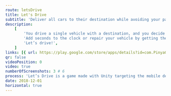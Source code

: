 ```yaml
---
route: letsDrive
title: Let's Drive
subtitle: 'Deliver all cars to their destination while avoiding your past trips!'
description:
    [
        'You drive a single vehicle with a destination, and you decide the way, but beware! In each round you will cross with all your previous vehicles and their routes.',
        'Add seconds to the clock or repair your vehicle by getting the powerups around the map. Will you deliver all cars to their destinations without accidents?',
        'Let’s drive!',
    ]
links: [{ url: https://play.google.com/store/apps/details?id=com.PinyaGames.LetsDrive, icon: ri:android-fill }]
qr: false
videoPosition: 0
video: true
numberOfScreenshots: 3 # 6
process: 'Let’s Drive is a game made with Unity targeting the mobile devices. This app was developed alongside Alejandra Jiménez. The game is coded in C# and it is currently published on the Google Play Store.'
date: 2018-12-01
horizontal: true
---
```

